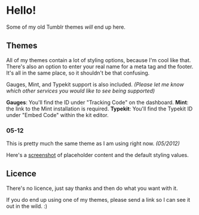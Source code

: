 # Hello!

Some of my old Tumblr themes _will_ end up here.

## Themes

All of my themes contain a lot of styling options, because I'm cool like that. There's also an option to enter your real name for a meta tag and the footer. It's all in the same place, so it shouldn't be that confusing.

Gauges, Mint, and Typekit support is also included. _(Please let me know which other services you would like to see being supported)_

__Gauges__: You'll find the ID under "Tracking Code" on the dashboard. __Mint__: the link to the Mint installation is required. __Typekit__: You'll find the Typekit ID under "Embed Code" within the kit editor.

### 05-12

This is pretty much the same theme as I am using right now. _(05/2012)_

Here's a [screenshot](http://d.opalmer.me/sEUm) of placeholder content and the default styling values.

## Licence

There's no licence, just say thanks and then do what you want with it.

If you do end up using one of my themes, please send a link so I can see it out in the wild. :)